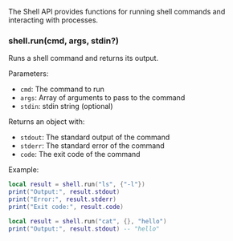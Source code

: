 The Shell API provides functions for running shell commands and interacting with processes.

### shell.run(cmd, args, stdin?)
Runs a shell command and returns its output.

Parameters:
- `cmd`: The command to run
- `args`: Array of arguments to pass to the command
- `stdin`: stdin string (optional)

Returns an object with:
- `stdout`: The standard output of the command
- `stderr`: The standard error of the command
- `code`: The exit code of the command

Example:
```lua
local result = shell.run("ls", {"-l"})
print("Output:", result.stdout)
print("Error:", result.stderr)
print("Exit code:", result.code)

local result = shell.run("cat", {}, "hello")
print("Output:", result.stdout) -- "hello"
```
